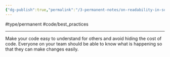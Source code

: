 ```yaml
---
{"dg-publish":true,"permalink":"/3-permanent-notes/on-readability-in-software-engineering/","created":"2023-07-28T14:52:08.853+02:00","updated":"2023-08-03T15:07:58.825+02:00"}
---
```


#type/permanent #code/best_practices 

---
Make your code easy to understand for others and avoid hiding the cost of code. Everyone on your team should be able to know what is happening so that they can make changes easily. 